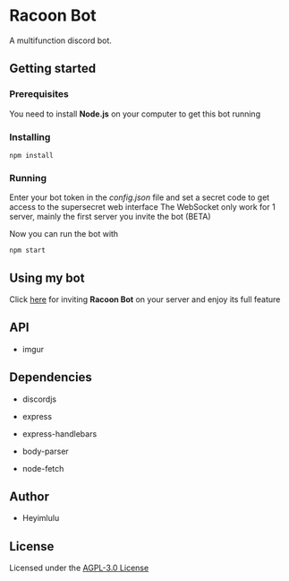 # Racoon Bot

A multifunction discord bot.

## Getting started

### Prerequisites

You need to install **Node.js** on your computer to get this bot running

### Installing

```
npm install
```

### Running

Enter your bot token in the *config.json* file and set a secret code to get access to the supersecret web interface 
The WebSocket only work for 1 server, mainly the first server you invite the bot (BETA)

Now you can run the bot with

```
npm start
```

## Using my bot

Click [here](https://discord.com/oauth2/authorize?client_id=734426328002068481&permissions=8&scope=bot) for inviting **Racoon Bot** on your server and enjoy its full feature

## API

- imgur

## Dependencies

- discordjs

- express

- express-handlebars

- body-parser

- node-fetch

## Author

- Heyimlulu

## License

Licensed under the [AGPL-3.0 License](https://github.com/Heyimlulu/RacoonBot/blob/master/LICENSE)

